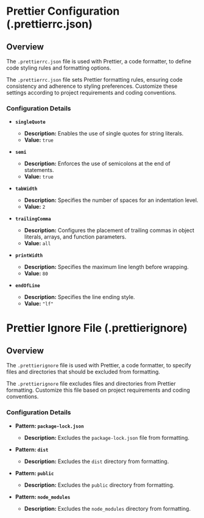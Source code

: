 # Prettier Configuration (.prettierrc.json)

## Overview

The `.prettierrc.json` file is used with Prettier, a code formatter, to define code styling rules and formatting options.

The `.prettierrc.json` file sets Prettier formatting rules, ensuring code consistency and adherence to styling preferences. Customize these settings according to project requirements and coding conventions.

### Configuration Details

- **`singleQuote`**

  - **Description:** Enables the use of single quotes for string literals.
  - **Value:** `true`

- **`semi`**

  - **Description:** Enforces the use of semicolons at the end of statements.
  - **Value:** `true`

- **`tabWidth`**

  - **Description:** Specifies the number of spaces for an indentation level.
  - **Value:** `2`

- **`trailingComma`**

  - **Description:**  Configures the placement of trailing commas in object literals, arrays, and function parameters.
  - **Value:** `all`
  
- **`printWidth`**

  - **Description:** Specifies the maximum line length before wrapping.
  - **Value:** `80`

- **`endOfLine`**
  - **Description:** Specifies the line ending style.
  - **Value:** `"lf"`

# Prettier Ignore File (.prettierignore)

## Overview

The `.prettierignore` file is used with Prettier, a code formatter, to specify files and directories that should be excluded from formatting.

The `.prettierignore` file excludes files and directories from Prettier formatting. Customize this file based on project requirements and coding conventions.

### Configuration Details



- **Pattern: `package-lock.json`**

  - **Description:** Excludes the `package-lock.json` file from formatting.

- **Pattern: `dist`**

  - **Description:** Excludes the `dist` directory from formatting.

- **Pattern: `public`**

  - **Description:** Excludes the `public` directory from formatting.

- **Pattern: `node_modules`**

  - **Description:** Excludes the `node_modules` directory from formatting.

